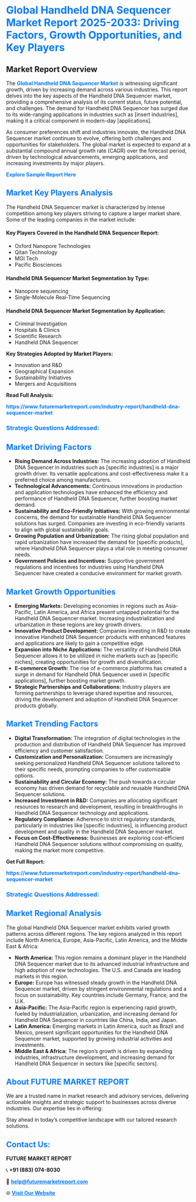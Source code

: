 <h1 style="color: #007BFF;">Global Handheld DNA Sequencer Market Report 2025-2033: Driving Factors, Growth Opportunities, and Key Players</h1>

<section id="overview">
<h2>Market Report Overview</h2>
<p>The <a href="https://www.futuremarketreport.com/industry-report/handheld-dna-sequencer-market" style="color: #007BFF; text-decoration: none;"><strong>Global Handheld DNA Sequencer Market</strong></a> is witnessing significant growth, driven by increasing demand across various industries. This report delves into the key aspects of the Handheld DNA Sequencer market, providing a comprehensive analysis of its current status, future potential, and challenges. The demand for Handheld DNA Sequencer has surged due to its wide-ranging applications in industries such as [insert industries], making it a critical component in modern-day [applications].</p>
<p>As consumer preferences shift and industries innovate, the Handheld DNA Sequencer market continues to evolve, offering both challenges and opportunities for stakeholders. The global market is expected to expand at a substantial compound annual growth rate (CAGR) over the forecast period, driven by technological advancements, emerging applications, and increasing investments by major players.</p>
</section>

<section id="overview">
<p><a href="https://www.futuremarketreport.com/request-sample/reportId=127246" style="color: #007BFF; text-decoration: none;"><strong>Explore Sample Report Here</strong></a></p>
</section>

<section id="key-players">
<h2 style="color: #007BFF;">Market Key Players Analysis</h2>
<p>The Handheld DNA Sequencer market is characterized by intense competition among key players striving to capture a larger market share. Some of the leading companies in the market include:</p>
<h4>Key Players Covered in the Handheld DNA Sequencer Report:</h4>
<ul><li>Oxford Nanopore Technologies</li><li>Qitan Technology</li><li>MGI Tech</li><li>Pacific Biosciences</li></ul>
<h4>Handheld DNA Sequencer Market Segmentation by Type:</h4>
<ul><li>Nanopore sequencing</li><li>Single-Molecule Real-Time Sequencing</li></ul>

<h4>Handheld DNA Sequencer Market Segmentation by Application:</h4>
<ul><li>Criminal Investigation</li><li>Hospitals &amp; Clinics</li><li>Scientific Research</li><li>Handheld DNA Sequencer</li></ul>
<p><strong>Key Strategies Adopted by Market Players:</strong></p>
<ul>
<li>Innovation and R&D</li>
<li>Geographical Expansion</li>
<li>Sustainability Initiatives</li>
<li>Mergers and Acquisitions</li>
</ul>
</section>

<section>
<p><strong>Read Full Analysis: </strong></p><a href="https://www.futuremarketreport.com/industry-report/handheld-dna-sequencer-market" style="color: #007BFF; text-decoration: none;"><strong>https://www.futuremarketreport.com/industry-report/handheld-dna-sequencer-market</strong></a>
<h3 style="color: #007BFF;">Strategic Questions Addressed:</h3>
</section>

<section id="driving-factors">
<h2 style="color: #007BFF;">Market Driving Factors</h2>
<ul>
<li><strong>Rising Demand Across Industries:</strong> The increasing adoption of Handheld DNA Sequencer in industries such as [specific industries] is a major growth driver. Its versatile applications and cost-effectiveness make it a preferred choice among manufacturers.</li>
<li><strong>Technological Advancements:</strong> Continuous innovations in production and application technologies have enhanced the efficiency and performance of Handheld DNA Sequencer, further boosting market demand.</li>
<li><strong>Sustainability and Eco-Friendly Initiatives:</strong> With growing environmental concerns, the demand for sustainable Handheld DNA Sequencer solutions has surged. Companies are investing in eco-friendly variants to align with global sustainability goals.</li>
<li><strong>Growing Population and Urbanization:</strong> The rising global population and rapid urbanization have increased the demand for [specific products], where Handheld DNA Sequencer plays a vital role in meeting consumer needs.</li>
<li><strong>Government Policies and Incentives:</strong> Supportive government regulations and incentives for industries using Handheld DNA Sequencer have created a conducive environment for market growth.</li>
</ul>
</section>

<section id="growth-opportunities">
<h2 style="color: #007BFF;">Market Growth Opportunities</h2>
<ul>
<li><strong>Emerging Markets:</strong> Developing economies in regions such as Asia-Pacific, Latin America, and Africa present untapped potential for the Handheld DNA Sequencer market. Increasing industrialization and urbanization in these regions are key growth drivers.</li>
<li><strong>Innovative Product Development:</strong> Companies investing in R&D to create innovative Handheld DNA Sequencer products with enhanced features and applications are likely to gain a competitive edge.</li>
<li><strong>Expansion into Niche Applications:</strong> The versatility of Handheld DNA Sequencer allows it to be utilized in niche markets such as [specific niches], creating opportunities for growth and diversification.</li>
<li><strong>E-commerce Growth:</strong> The rise of e-commerce platforms has created a surge in demand for Handheld DNA Sequencer used in [specific applications], further boosting market growth.</li>
<li><strong>Strategic Partnerships and Collaborations:</strong> Industry players are forming partnerships to leverage shared expertise and resources, driving the development and adoption of Handheld DNA Sequencer products globally.</li>
</ul>
</section>

<section id="trending-factors">
<h2 style="color: #007BFF;">Market Trending Factors</h2>
<ul>
<li><strong>Digital Transformation:</strong> The integration of digital technologies in the production and distribution of Handheld DNA Sequencer has improved efficiency and customer satisfaction.</li>
<li><strong>Customization and Personalization:</strong> Consumers are increasingly seeking personalized Handheld DNA Sequencer solutions tailored to their specific needs, prompting companies to offer customizable options.</li>
<li><strong>Sustainability and Circular Economy:</strong> The push towards a circular economy has driven demand for recyclable and reusable Handheld DNA Sequencer solutions.</li>
<li><strong>Increased Investment in R&D:</strong> Companies are allocating significant resources to research and development, resulting in breakthroughs in Handheld DNA Sequencer technology and applications.</li>
<li><strong>Regulatory Compliance:</strong> Adherence to strict regulatory standards, particularly in industries like [specific industries], is influencing product development and quality in the Handheld DNA Sequencer market.</li>
<li><strong>Focus on Cost-Effectiveness:</strong> Businesses are exploring cost-efficient Handheld DNA Sequencer solutions without compromising on quality, making the market more competitive.</li>
</ul>
</section>

<section>
<p><strong>Get Full Report: </strong></p><a href="https://www.futuremarketreport.com/industry-report/handheld-dna-sequencer-market" style="color: #007BFF; text-decoration: none;"><strong>https://www.futuremarketreport.com/industry-report/handheld-dna-sequencer-market</strong></a>
<h3 style="color: #007BFF;">Strategic Questions Addressed:</h3>
</section>


<section id="regional-analysis">
<h2 style="color: #007BFF;">Market Regional Analysis</h2>
<p>The global Handheld DNA Sequencer market exhibits varied growth patterns across different regions. The key regions analyzed in this report include North America, Europe, Asia-Pacific, Latin America, and the Middle East & Africa:</p>
<ul>
<li><strong>North America:</strong> This region remains a dominant player in the Handheld DNA Sequencer market due to its advanced industrial infrastructure and high adoption of new technologies. The U.S. and Canada are leading markets in this region.</li>
<li><strong>Europe:</strong> Europe has witnessed steady growth in the Handheld DNA Sequencer market, driven by stringent environmental regulations and a focus on sustainability. Key countries include Germany, France, and the U.K.</li>
<li><strong>Asia-Pacific:</strong> The Asia-Pacific region is experiencing rapid growth, fueled by industrialization, urbanization, and increasing demand for Handheld DNA Sequencer in countries like China, India, and Japan.</li>
<li><strong>Latin America:</strong> Emerging markets in Latin America, such as Brazil and Mexico, present significant opportunities for the Handheld DNA Sequencer market, supported by growing industrial activities and investments.</li>
<li><strong>Middle East & Africa:</strong> The region’s growth is driven by expanding industries, infrastructure development, and increasing demand for Handheld DNA Sequencer in sectors like [specific sectors].</li>
</ul>
</section>

<footer>
<h2 style="color: #007BFF;">About FUTURE MARKET REPORT</h2>
<p>We are a trusted name in market research and advisory services, delivering actionable insights and strategic support to businesses across diverse industries. Our expertise lies in offering:</p>

<p>Stay ahead in today’s competitive landscape with our tailored research solutions.</p>

<h2 style="color: #007BFF;">Contact Us:</h2>
<p><strong>FUTURE MARKET REPORT</strong></p>
<p>📞 <strong>+91 (883) 074-8030</strong></p>
<p>📧 <strong><a href="mailto:help@futuremarketreport.com" style="color: #007BFF;">help@futuremarketreport.com</a></strong></p>
<p>🌐 <strong><a href="https://www.futuremarketreport.com/" style="color: #007BFF;">Visit Our Website</a></strong></p>
</footer>